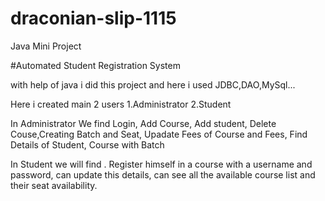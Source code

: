 # draconian-slip-1115
Java Mini Project

#Automated Student Registration System

with help of java i did this project and here i used JDBC,DAO,MySql...

Here i created main 2 users 
1.Administrator
2.Student

In Administrator We find 
Login, Add Course,  Add student,  Delete Couse,Creating Batch and Seat, Upadate Fees of Course and Fees,  Find Details of Student,  Course with Batch

In Student we will find . 
Register himself in a course with a username and password, can update this details,  can see all the available course list and their seat availability.
